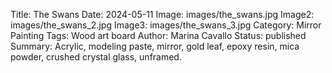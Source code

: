Title: The Swans
Date: 2024-05-11
Image: images/the_swans.jpg
Image2: images/the_swans_2.jpg
Image3: images/the_swans_3.jpg
Category: Mirror Painting
Tags: Wood art board
Author: Marina Cavallo
Status: published
Summary: Acrylic, modeling paste, mirror, gold leaf, epoxy resin, mica powder, crushed crystal glass, unframed.
